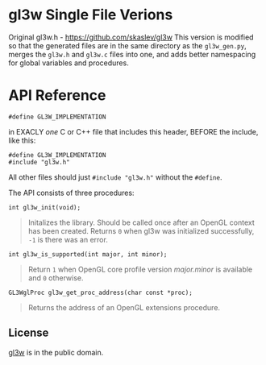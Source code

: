 # gl3w Single File Verions
Original gl3w.h - https://github.com/skaslev/gl3w
This version is modified so that the generated files are in the same directory as the `gl3w_gen.py`, merges the `gl3w.h` and `gl3w.c` files into one, and adds better namespacing for global variables and procedures.

# API Reference

	#define GL3W_IMPLEMENTATION

in EXACLY _one_ C or C++ file that includes this header, BEFORE the include,
like this:

	#define GL3W_IMPLEMENTATION
	#include "gl3w.h"

All other files should just `#include "gl3w.h"` without the `#define`.

The API consists of three procedures:

	int gl3w_init(void);
> Initalizes the library. Should be called once after an OpenGL context has been created. Returns `0` when gl3w was initialized successfully, `-1` is there was an error.

	int gl3w_is_supported(int major, int minor);
	
> Return `1` when OpenGL core profile version _major.minor_ is available and `0` otherwise.

	GL3WglProc gl3w_get_proc_address(char const *proc);
> Returns the address of an OpenGL extensions procedure.

## License
[gl3w](https://github.com/skaslev/gl3w/blob/master/UNLICENSE) is in the public domain.

